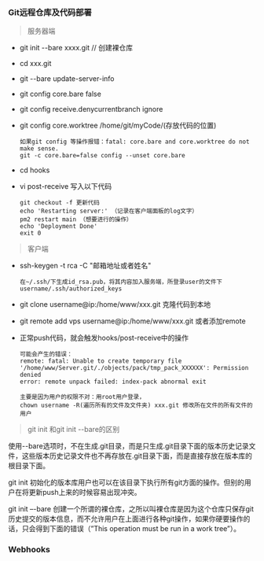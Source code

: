 ### Git远程仓库及代码部署

> 服务器端

- git init --bare xxxx.git  // 创建裸仓库
- cd xxx.git
- git --bare update-server-info
- git config core.bare false
- git config receive.denycurrentbranch ignore
- git config core.worktree /home/git/myCode/(存放代码的位置)
    ```
    如果git config 等操作报错：fatal: core.bare and core.worktree do not make sense.
    git -c core.bare=false config --unset core.bare
    ```

- cd hooks
- vi post-receive 写入以下代码
    ```
    git checkout -f 更新代码
    echo 'Restarting server:' （记录在客户端面板的log文字）
    pm2 restart main （想要进行的操作）
    echo 'Deployment Done'
    exit 0
    ```
> 客户端

- ssh-keygen -t rca -C "邮箱地址或者姓名"
    ```
    在~/.ssh/下生成id_rsa.pub，将其内容加入服务端，所登录user的文件下username/.ssh/authorized_keys
    ```
- git clone username@ip:/home/www/xxx.git 克隆代码到本地
- git remote add vps username@ip:/home/www/xxx.git 或者添加remote

- 正常push代码，就会触发hooks/post-receive中的操作
    ```
    可能会产生的错误：
    remote: fatal: Unable to create temporary file '/home/www/Server.git/./objects/pack/tmp_pack_XXXXXX': Permission denied
    error: remote unpack failed: index-pack abnormal exit

    主要是因为用户的权限不对：用root用户登录，
    chown username -R(遍历所有的文件及文件夹) xxx.git 修改所在文件的所有文件的用户
    ```
> git init 和git init --bare的区别

使用--bare选项时，不在生成.git目录，而是只生成.git目录下面的版本历史记录文件，这些版本历史记录文件也不再存放在.git目录下面，而是直接存放在版本库的根目录下面。

git init 初始化的版本库用户也可以在该目录下执行所有git方面的操作。但别的用户在将更新push上来的时候容易出现冲突。

git init –-bare 创建一个所谓的裸仓库，之所以叫裸仓库是因为这个仓库只保存git历史提交的版本信息，而不允许用户在上面进行各种git操作，如果你硬要操作的话，只会得到下面的错误（”This operation must be run in a work tree”）。

### Webhooks
